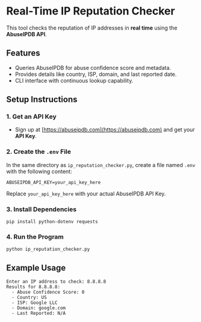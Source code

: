 # Real-Time IP Reputation Checker

This tool checks the reputation of IP addresses in **real time** using the **AbuseIPDB API**.

## Features
- Queries AbuseIPDB for abuse confidence score and metadata.
- Provides details like country, ISP, domain, and last reported date.
- CLI interface with continuous lookup capability.

## Setup Instructions

### 1. Get an API Key
- Sign up at [https://abuseipdb.com](https://abuseipdb.com) and get your **API Key**.

### 2. Create the `.env` File
In the same directory as `ip_reputation_checker.py`, create a file named `.env` with the following content:

```
ABUSEIPDB_API_KEY=your_api_key_here
```
Replace `your_api_key_here` with your actual AbuseIPDB API Key.

### 3. Install Dependencies
```
pip install python-dotenv requests
```

### 4. Run the Program
```
python ip_reputation_checker.py
```

## Example Usage
```
Enter an IP address to check: 8.8.8.8
Results for 8.8.8.8:
  - Abuse Confidence Score: 0
  - Country: US
  - ISP: Google LLC
  - Domain: google.com
  - Last Reported: N/A
```
